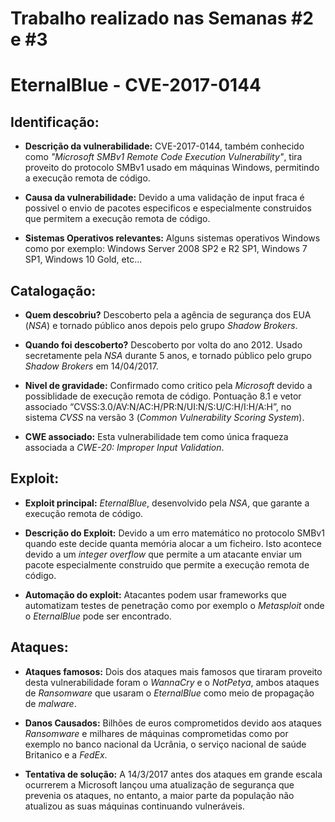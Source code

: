 # Trabalho realizado nas Semanas #2 e #3

# EternalBlue - CVE-2017-0144

## Identificação:

- **Descrição da vulnerabilidade:** CVE-2017-0144, também conhecido como *"Microsoft SMBv1 Remote Code Execution Vulnerability"*, tira proveito do protocolo SMBv1 usado em máquinas Windows, permitindo a execução remota de código.

- **Causa da vulnerabilidade:** Devido a uma validação de input fraca é possivel o envio de pacotes especificos e especialmente construidos que permitem a execução remota de código.

- **Sistemas Operativos relevantes:** Alguns sistemas operativos Windows como por exemplo: Windows Server 2008 SP2 e R2 SP1, Windows 7 SP1, Windows 10 Gold, etc...


## Catalogação:

- **Quem descobriu?** Descoberto pela a agência de segurança dos EUA (*NSA*) e tornado público anos depois pelo grupo *Shadow Brokers*.

- **Quando foi descoberto?** Descoberto por volta do ano 2012. Usado secretamente pela *NSA* durante 5 anos, e tornado público pelo grupo *Shadow Brokers* em 14/04/2017.

- **Nivel de gravidade:** Confirmado como critico pela *Microsoft* devido a possiblidade de execução remota de código. Pontuação 8.1 e vetor associado “CVSS:3.0/AV:N/AC:H/PR:N/UI:N/S:U/C:H/I:H/A:H”, no sistema *CVSS* na versão 3 (*Common Vulnerability Scoring System*).

- **CWE associado:** Esta vulnerabilidade tem como única fraqueza associada a *CWE-20: Improper Input Validation*. 


## Exploit:

-  **Exploit principal:** *EternalBlue*, desenvolvido pela *NSA*, que garante a execução remota de código.

-  **Descrição do Exploit:** Devido a um erro matemático no protocolo SMBv1 quando este decide quanta memória alocar a um ficheiro. Isto acontece devido a um *integer overflow* que permite a um atacante enviar um pacote especialmente construido que permite a execução remota de código. 

-  **Automação do exploit:** Atacantes podem usar frameworks que automatizam testes de penetração como por exemplo o *Metasploit* onde o *EternalBlue* pode ser encontrado.

## Ataques:

- **Ataques famosos:** Dois dos ataques mais famosos que tiraram proveito desta vulnerabilidade foram o *WannaCry* e o *NotPetya*, ambos ataques de *Ransomware* que usaram o *EternalBlue* como meio de propagação de *malware*.

- **Danos Causados:** Bilhões de euros comprometidos devido aos ataques *Ransomware* e milhares de máquinas comprometidas como por exemplo no banco nacional da Ucrânia, o serviço nacional de saúde Britanico e a *FedEx*.

- **Tentativa de solução:**  A 14/3/2017 antes dos ataques em grande escala ocurrerem a Microsoft lançou uma atualização de segurança que prevenia os ataques, no entanto, a maior parte da população não atualizou as suas máquinas continuando vulneráveis. 


